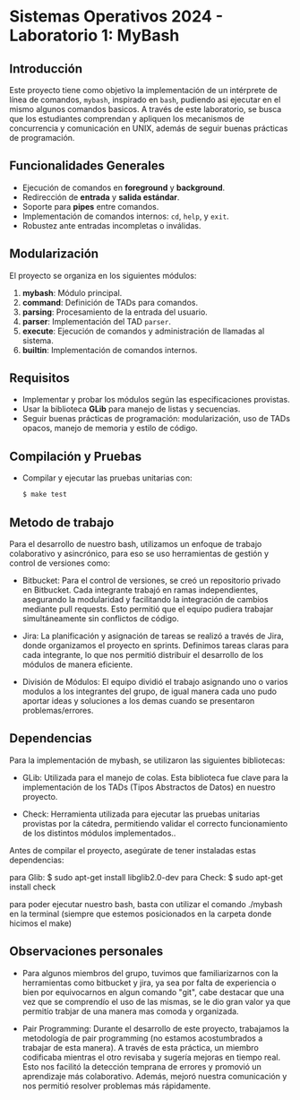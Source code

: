 # Sistemas Operativos 2024 - Laboratorio 1: MyBash

## Introducción
Este proyecto tiene como objetivo la implementación de un intérprete de línea de comandos, `mybash`, inspirado en `bash`, pudiendo asi ejecutar en el mismo algunos comandos basicos. A través de este laboratorio, se busca que los estudiantes comprendan y apliquen los mecanismos de concurrencia y comunicación en UNIX, además de seguir buenas prácticas de programación.



## Funcionalidades Generales
- Ejecución de comandos en **foreground** y **background**.
- Redirección de **entrada** y **salida estándar**.
- Soporte para **pipes** entre comandos.
- Implementación de comandos internos: `cd`, `help`, y `exit`.
- Robustez ante entradas incompletas o inválidas.

## Modularización
El proyecto se organiza en los siguientes módulos:
1. **mybash**: Módulo principal.
2. **command**: Definición de TADs para comandos.
3. **parsing**: Procesamiento de la entrada del usuario.
4. **parser**: Implementación del TAD `parser`.
5. **execute**: Ejecución de comandos y administración de llamadas al sistema.
6. **builtin**: Implementación de comandos internos.

## Requisitos
- Implementar y probar los módulos según las especificaciones provistas.
- Usar la biblioteca **GLib** para manejo de listas y secuencias.
- Seguir buenas prácticas de programación: modularización, uso de TADs opacos, manejo de memoria y estilo de código.

## Compilación y Pruebas
- Compilar y ejecutar las pruebas unitarias con:
  ```bash
  $ make test

## Metodo de trabajo
Para el desarrollo de nuestro bash, utilizamos un enfoque de trabajo colaborativo y asincrónico, para eso se uso herramientas de gestión y control de versiones como:

- Bitbucket: Para el control de versiones, se creó un repositorio privado en Bitbucket. Cada integrante trabajó en ramas independientes, asegurando la modularidad y facilitando la integración de cambios mediante pull requests. Esto permitió que el equipo pudiera trabajar simultáneamente sin conflictos de código.

- Jira: La planificación y asignación de tareas se realizó a través de Jira, donde organizamos el proyecto en sprints. Definimos tareas claras para cada integrante, lo que nos permitió distribuir el desarrollo de los módulos de manera eficiente.

- División de Módulos: El equipo dividió el trabajo asignando uno o varios modulos a los integrantes del grupo, de igual manera cada uno pudo aportar ideas y soluciones a los demas cuando se presentaron problemas/errores.

## Dependencias
Para la implementación de mybash, se utilizaron las siguientes bibliotecas:

- GLib: Utilizada para el manejo de colas. Esta biblioteca fue clave para la implementación de los TADs (Tipos Abstractos de Datos) en nuestro proyecto.

- Check: Herramienta utilizada para ejecutar las pruebas unitarias provistas por la cátedra, permitiendo validar el correcto funcionamiento de los distintos módulos implementados..

Antes de compilar el proyecto, asegúrate de tener instaladas estas dependencias:

para Glib: 
$ sudo apt-get install libglib2.0-dev
para Check:
$ sudo apt-get install check

para poder ejecutar nuestro bash, basta con utilizar el comando ./mybash en la terminal (siempre que estemos posicionados en la carpeta donde hicimos el make)



## Observaciones personales
- Para algunos miembros del grupo, tuvimos que familiarizarnos con la herramientas como bitbucket y jira, ya sea por falta de experiencia o bien por equivocarnos en algun comando "git", cabe destacar que una vez que se comprendío el uso de las mismas, se le dio gran valor ya que permitío trabjar de una manera mas comoda y organizada.

- Pair Programming: Durante el desarrollo de este proyecto, trabajamos la metodología de pair programming (no estamos acostumbrados a trabajar de esta manera). A través de esta práctica, un miembro codificaba mientras el otro revisaba y sugería mejoras en tiempo real. Esto nos facilitó la detección temprana de errores y promovió un aprendizaje más colaborativo. Además, mejoró nuestra comunicación y nos permitió resolver problemas más rápidamente.

